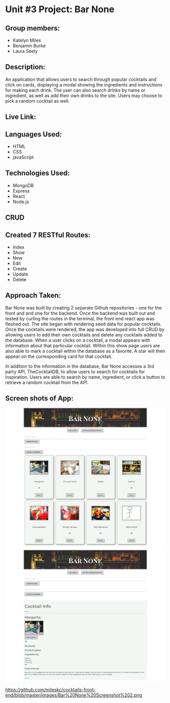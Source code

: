 # Unit #3 Project: Bar None

## Group members:
* Katelyn Miles
* Benjamin Burke
* Laura Seely

## Description:
An application that allows users to search through popular cocktails and click on cards, displaying a modal showing the ingredients and instructions for making each drink.  The user can also search drinks by name or ingredient, as well as add their own drinks to the site. Users may choose to pick a random cocktail as well.

## Live Link: 

## Languages Used:
* HTML
* CSS
* javaScript

## Technologies Used:
* MongoDB
* Express
* React
* Node.js

## CRUD

## Created 7 RESTful Routes:
* Index
* Show
* New
* Edit
* Create
* Update
* Delete

## Approach Taken:

Bar None was built by creating 2 separate Github repositories - one for the front and and one for the backend. Once the backend was built out and tested by curling the routes in the terminal, the front end react app was fleshed out. The site began with rendering seed data for popular cocktails. Once the cocktails were rendered, the app was developed into full CRUD by allowing users to add their own cocktails and delete any cocktails added to the database. When a user clicks on a cocktail, a modal appears with information about that particular cocktail. Within this show page users are also able to mark a cocktail within the database as a favorite. A star will then appear on the corresponding card for that cocktail. 

In addition to the information in the database, Bar None accesses a 3rd party API, TheCocktailDB, to allow users to search for cocktails for inspiration. Users are able to search by name, ingredient, or click a button to retrieve a random cocktail from the API.

## Screen shots of App:
![Site Screenshot 1](https://github.com/mileskc/cocktails-front-end/blob/master/images/Bar%20None%20Screenshot.png)
![Site Screenshot 2](https://github.com/mileskc/cocktails-front-end/blob/master/images/Bar%20None%20Screenshot%202.png)

https://github.com/mileskc/cocktails-front-end/blob/master/images/Bar%20None%20Screenshot%202.png

